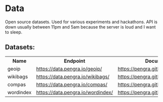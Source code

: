 # Data

Open source datasets. Used for various experiments and hackathons. API is down usually between 11pm and 5am because the server is loud and I want to sleep.

## Datasets:

<table>
<tr>
    <th>Name</th><th>Endpoint</th><th>Documentation</th>
</tr>
<tr>
    <td>geoip</td><td><a href="https://data.pengra.io/geoip/">https://data.pengra.io/geoip/</a></td><td><a href="https://pengra.github.io/data/geoip">https://pengra.github.io/data/geoip</a></td>
</tr>
<tr>
    <td>wikibags</td><td><a href="https://data.pengra.io/wikibags/">https://data.pengra.io/wikibags/</a></td><td><a href="https://pengra.github.io/data/wikibags">https://pengra.github.io/data/wikibags</a></td>
</tr>
<tr>
    <td>compas</td><td><a href="https://data.pengra.io/compas/">https://data.pengra.io/compas/</a></td><td><a href="https://pengra.github.io/data/compass">https://pengra.github.io/data/compass</a></td>
</tr>
<tr>
    <td>wordindex</td><td><a href="https://data.pengra.io/wordindex/">https://data.pengra.io/wordindex/</a></td><td><a href="https://pengra.github.io/data/wordindex">https://pengra.github.io/data/wordindex</a></td>
</tr>
</table>
